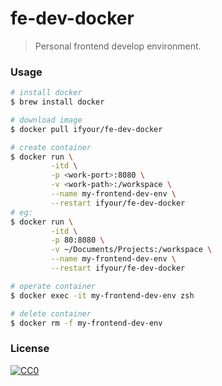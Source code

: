 # fe-dev-docker

> Personal frontend develop environment.

### Usage

```bash
# install docker
$ brew install docker

# download image
$ docker pull ifyour/fe-dev-docker

# create container
$ docker run \
         -itd \
         -p <work-port>:8080 \
         -v <work-path>:/workspace \
         --name my-frontend-dev-env \
         --restart ifyour/fe-dev-docker
# eg:
$ docker run \
         -itd \
         -p 80:8080 \
         -v ~/Documents/Projects:/workspace \
         --name my-frontend-dev-env \
         --restart ifyour/fe-dev-docker

# operate container
$ docker exec -it my-frontend-dev-env zsh

# delete container
$ docker rm -f my-frontend-dev-env
```

### License

[![CC0](https://i.creativecommons.org/p/zero/1.0/88x31.png)](https://creativecommons.org/publicdomain/zero/1.0/)
